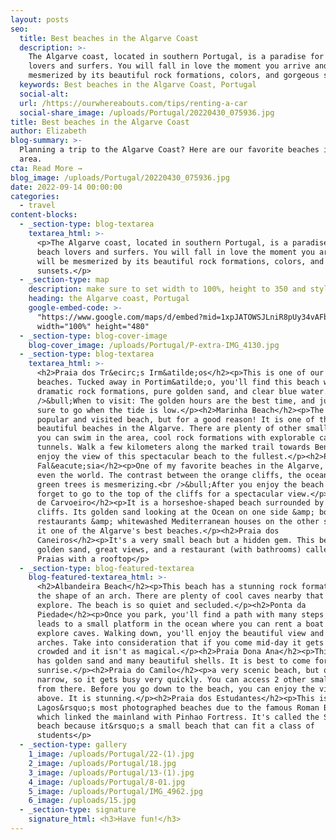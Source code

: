 ```yaml
---
layout: posts
seo:
  title: Best beaches in the Algarve Coast
  description: >-
    The Algarve coast, located in southern Portugal, is a paradise for beach
    lovers and surfers. You will fall in love the moment you arrive and will be
    mesmerized by its beautiful rock formations, colors, and gorgeous sunsets.
  keywords: Best beaches in the Algarve Coast, Portugal
  social-alt:
  url: /https://ourwhereabouts.com/tips/renting-a-car
  social-share_image: /uploads/Portugal/20220430_075936.jpg
title: Best beaches in the Algarve Coast
author: Elizabeth
blog-summary: >-
  Planning a trip to the Algarve Coast? Here are our favorite beaches in the
  area.
cta: Read More →
blog_image: /uploads/Portugal/20220430_075936.jpg
date: 2022-09-14 00:00:00
categories:
  - travel
content-blocks:
  - _section-type: blog-textarea
    textarea_html: >-
      <p>The Algarve coast, located in southern Portugal, is a paradise for
      beach lovers and surfers. You will fall in love the moment you arrive and
      will be mesmerized by its beautiful rock formations, colors, and gorgeous
      sunsets.</p>
  - _section-type: map
    description: make sure to set width to 100%, height to 350 and style to border 2
    heading: the Algarve coast, Portugal
    google-embed-code: >-
      "https://www.google.com/maps/d/embed?mid=1xpJATOWSJLniR8pUy34vAFbOiN4CXSg&ehbc=2E312F"
      width="100%" height="480"
  - _section-type: blog-cover-image
    blog-cover_image: /uploads/Portugal/P-extra-IMG_4130.jpg
  - _section-type: blog-textarea
    textarea_html: >-
      <h2>Praia dos Tr&ecirc;s Irm&atilde;os</h2><p>This is one of our favorite
      beaches. Tucked away in Portim&atilde;o, you'll find this beach with
      dramatic rock formations, pure golden sand, and clear blue water.<br
      />&bull;When to visit: The golden hours are the best time, and just make
      sure to go when the tide is low.</p><h2>Marinha Beach</h2><p>The most
      popular and visited beach, but for a good reason! It is one of the most
      beautiful beaches in the Algarve. There are plenty of other small beaches
      you can swim in the area, cool rock formations with explorable caves and
      tunnels. Walk a few kilometers along the marked trail towards Benagil to
      enjoy the view of this spectacular beach to the fullest.</p><h2>Praia da
      Fal&eacute;sia</h2><p>One of my favorite beaches in the Algarve, possibly
      even the world. The contrast between the orange cliffs, the ocean, and the
      green trees is mesmerizing.<br />&bull;After you enjoy the beach don't
      forget to go to the top of the cliffs for a spectacular view.</p><h2>Praia
      de Carvoeiro</h2><p>It is a horseshoe-shaped beach surrounded by sandstone
      cliffs. Its golden sand looking at the Ocean on one side &amp; boats,
      restaurants &amp; whitewashed Mediterranean houses on the other side make
      it one of the Algarve's best beaches.</p><h2>Praia dos
      Caneiros</h2><p>It's a very small beach but a hidden gem. This beach has
      golden sand, great views, and a restaurant (with bathrooms) called Rei dos
      Praias with a rooftop</p>
  - _section-type: blog-featured-textarea
    blog-featured-textarea_html: >-
      <h2>Albandeira Beach</h2><p>This beach has a stunning rock formation in
      the shape of an arch. There are plenty of cool caves nearby that you can
      explore. The beach is so quiet and secluded.</p><h2>Ponta da
      Piedade</h2><p>Once you park, you'll find a path with many steps that
      leads to a small platform in the ocean where you can rent a boat and
      explore caves. Walking down, you'll enjoy the beautiful view and natural
      arches. Take into consideration that if you come mid-day it gets very
      crowded and it isn't as magical.</p><h2>Praia Dona Ana</h2><p>This beach
      has golden sand and many beautiful shells. It is best to come for
      sunrise.</p><h2>Praia do Camilo</h2><p>a very scenic beach, but quite
      narrow, so it gets busy very quickly. You can access 2 other small beaches
      from there. Before you go down to the beach, you can enjoy the view from
      above. It is stunning.</p><h2>Praia dos Estudantes</h2><p>This is one of
      Lagos&rsquo;s most photographed beaches due to the famous Roman Bridge,
      which linked the mainland with Pinhao Fortress. It's called the Student
      beach because it&rsquo;s a small beach that can fit a class of
      students</p>
  - _section-type: gallery
    1_image: /uploads/Portugal/22-(1).jpg
    2_image: /uploads/Portugal/18.jpg
    3_image: /uploads/Portugal/13-(1).jpg
    4_image: /uploads/Portugal/8-01.jpg
    5_image: /uploads/Portugal/IMG_4962.jpg
    6_image: /uploads/15.jpg
  - _section-type: signature
    signature_html: <h3>Have fun!</h3>
---
```

